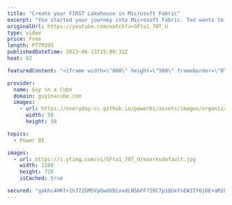 ```yaml
---
title: "Create your FIRST Lakehouse in Microsoft Fabric"
excerpt: "You started your journey into Microsoft Fabric. Ted wants to help you understand how to create your first Lakehouse and start getting data into OneLake!   What is a lakehouse in Microsoft Fabric? https://learn.microsoft.com/fabric/data-engineering/lakehouse-overview  Create a lakehouse in Microsoft Fabric"
originalUrl: https://youtube.com/watch?v=SFta1_70T_U
type: video
price: Free
length: PT7M39S
publishedDateTime: 2023-06-13T15:00:32Z
heat: 62

featuredContent: "<iframe width=\"800\" height=\"500\" frameborder=\"0\" src=\"https://www.youtube.com/embed/SFta1_70T_U\" allow=\"accelerometer; autoplay; encrypted-media; gyroscope; picture-in-picture\" allowfullscreen></iframe>"

provider:
  name: Guy in a Cube
  domain: guyinacube.com
  images:
    - url: https://everyday-cc.github.io/powerbi/assets/images/organizations/guyinacube.com-50x50.jpg
      width: 50
      height: 50

topics:
  - Power BI

images:
  - url: https://i.ytimg.com/vi/SFta1_70T_U/maxresdefault.jpg
    width: 1280
    height: 720
    isCached: true

secured: "gakhc4HKt+1hJ7ZGMSVpOwdVBivvdLNSbFF71RC7piQUxYsEWJIY6jDE+aM1Ls21wRMRg7n1Xz+ZLYEfUvbJbkdOWUVVHRYkyHc/mZ1fDqfy645nPBt28ivZRvOo5V8aFSIncUqBt6xqaj4Jf9w7xayB7HAoWO9DM/M3redPcwLlOoQRU62Lwi0IanQL0S/Wwz/cgxeekGSAzLU4UpWh6++IlB7xT2LWE6CSD2B4sMsoL93ktpMt4eHqa7zXdtTS7jExKIAXjDtVca6nObCuIe/Sw1ubckbRdeAqFWMvKHSzEDhSd05bDfOBUFeo4oZDlK0FWTcWRL8Xjv3AccUn2LT1HK9+JWahHX1XwkequWOiml0eIrET84BHbGztX82dbxqRU9+/aeAkNTgeEXzIf88X2bhRLREMPnouQ20GqG4=;WH2UdLG8aVOJ6V/Jra5MEQ=="
---
```


